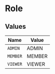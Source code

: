# Role


## Values

| Name     | Value    |
| -------- | -------- |
| `ADMIN`  | ADMIN    |
| `MEMBER` | MEMBER   |
| `VIEWER` | VIEWER   |